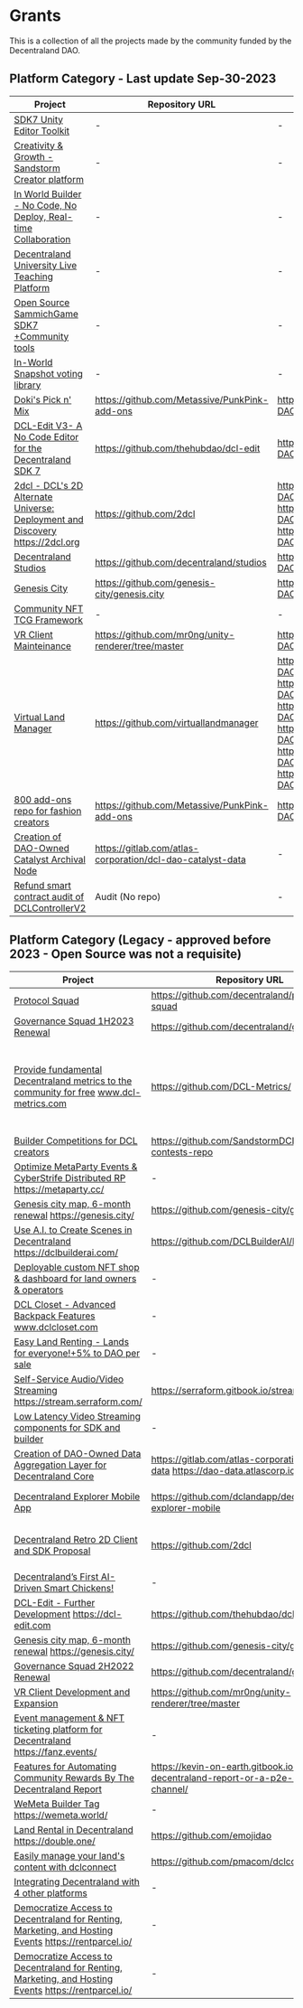 # Grants

This is a collection of all the projects made by the community funded by the Decentraland DAO.

## Platform Category - Last update Sep-30-2023
| Project                              | Repository URL       | Mirror repository URL              |Status                  |
| ----------------------------------------------------------------------------------------------------- | ---------------------------------------------------------- | --------------------------------- | ----------------------------- |
| [SDK7 Unity Editor Toolkit](https://governance.decentraland.org/proposal/?id=122c02b0-4b38-11ee-8dc1-47e81c0c49b1)                | -       | -   | Active   |
| [Creativity & Growth - Sandstorm Creator platform](https://governance.decentraland.org/proposal/?id=fdae4090-2db5-11ee-a512-65477fceb1b0)                | -       | -   | Active   |
| [In World Builder - No Code, No Deploy, Real-time Collaboration](https://governance.decentraland.org/proposal/?id=ca7784f0-3988-11ee-aec9-fb54fc0c7896)                | -       | -   | Active   |
| [Decentraland University Live Teaching Platform](https://governance.decentraland.org/proposal/?id=527ec930-2fde-11ee-a512-65477fceb1b0)                | -       | -   | Active   |
| [Open Source SammichGame SDK7 +Community tools](https://governance.decentraland.org/proposal/?id=e7399950-35f7-11ee-be2d-676a2489bc16)                | -       | -   | Active   |
| [In-World Snapshot voting library](https://governance.decentraland.org/proposal/?id=c96c3830-4d4c-11ee-beb5-696f9c967b67)                | -       | -   | Active   |
| [Doki's Pick n' Mix](https://governance.decentraland.org/proposal/?id=220ce750-182d-11ee-93a7-ed9294f83f74)                | https://github.com/Metassive/PunkPink-add-ons       | https://github.com/Decentraland-DAO/PunkPink-add-ons   | Active   |
| [DCL-Edit V3- A No Code Editor for the Decentraland SDK 7](https://governance.decentraland.org/proposal/?id=bdd44150-1c11-11ee-9bcb-ff4f8c446533)                | https://github.com/thehubdao/dcl-edit     | https://github.com/Decentraland-DAO/dcl-edit | Active   |
| [2dcl - DCL's 2D Alternate Universe: Deployment and Discovery](https://governance.decentraland.org/proposal/?id=79e0c580-151e-11ee-93a7-ed9294f83f74) https://2dcl.org               | https://github.com/2dcl     | https://github.com/Decentraland-DAO/2dcl https://github.com/Decentraland-DAO/sample-scene https://github.com/Decentraland-DAO/website | Active   |
| [Decentraland Studios](https://governance.decentraland.org/proposals)              | https://github.com/decentraland/studios       | https://github.com/Decentraland-DAO/studios | Active   |
| [Genesis City](https://genesis.city/)                | https://github.com/genesis-city/genesis.city       | https://github.com/Decentraland-DAO/genesis.city | Active   |
| [Community NFT TCG Framework](https://governance.decentraland.org/proposal/?id=724e75e0-187c-11ee-93a7-ed9294f83f74)                | -       | - | Active   |
| [VR Client Mainteinance](https://governance.decentraland.org/proposal/?id=47aac310-c783-11ed-a85e-7ddcee7c678f)              | https://github.com/mr0ng/unity-renderer/tree/master      | https://github.com/Decentraland-DAO/vr-client   | Completed   |
| [Virtual Land Manager](https://governance.decentraland.org/proposal/?id=65b37890-0a0c-11ee-bb17-db98a4ce871d)              | https://github.com/virtuallandmanager  | https://github.com/Decentraland-DAO/vlm-api https://github.com/Decentraland-DAO/vlm-docs https://github.com/Decentraland-DAO/vlm-dcl https://github.com/Decentraland-DAO/vlm-ui https://github.com/Decentraland-DAO/vlm-scenes https://github.com/Decentraland-DAO/vlm-metaverse-standards    | Completed   |
| [800 add-ons repo for fashion creators](https://governance.decentraland.org/proposal/?id=689d8a10-07a4-11ee-bb17-db98a4ce871d)              | https://github.com/Metassive/PunkPink-add-ons       | https://github.com/Decentraland-DAO/PunkPink-add-ons   | Completed   |
| [Creation of DAO-Owned Catalyst Archival Node](https://governance.decentraland.org/update/?id=46271910-19b0-11ee-93a7-ed9294f83f74)              | https://gitlab.com/atlas-corporation/dcl-dao-catalyst-data       | -   | Completed   |
| [Refund smart contract audit of DCLControllerV2](https://governance.decentraland.org/proposal/?id=1ed8c850-e53e-11ed-b8f1-75dbe089d333)              | Audit (No repo)       | -       |  Completed   |

## Platform Category (Legacy - approved before 2023 - Open Source was not a requisite)
| Project                              | Repository URL       | Mirror repository URL              |Status                  |
| ----------------------------------------------------------------------------------------------------- | ---------------------------------------------------------- | ---------------------------------------------------------------|-----------------------------|
| [Protocol Squad](https://governance.decentraland.org/proposal/?id=9303c5e0-7cbb-11ed-b135-498029192bca)              | https://github.com/decentraland/protocol-squad       | https://github.com/Decentraland-DAO/protocol-squad  | Completed   |
| [Governance Squad 1H2023 Renewal](https://governance.decentraland.org/proposal/?id=4772fdb0-74e3-11ed-a9bf-f772a12a0556)              | https://github.com/decentraland/governance       | https://github.com/Decentraland-DAO/governance | Completed   |
| [Provide fundamental Decentraland metrics  to the community for free](https://governance.decentraland.org/proposal/?id=ac2b57f0-12ac-11ed-affb-95d45c2147f8) www.dcl-metrics.com              | https://github.com/DCL-Metrics/       | https://github.com/Decentraland-DAO/dcl-metrics-be https://github.com/Decentraland-DAO/dcl-metrics-fe https://github.com/Decentraland-DAO/dcl-metrics-bot-server https://github.com/Decentraland-DAO/dcl-metrics-telemetry  | Completed   |
| [Builder Competitions for DCL creators](https://governance.decentraland.org/proposal/?id=8befa660-f6f2-11ec-805c-77efd746e6b7)              | https://github.com/SandstormDCL/DCL-contests-repo       | https://github.com/Decentraland-DAO/DCL-contests-repo  | TBC   |
| [Optimize MetaParty Events & CyberStrife Distributed RP](https://governance.decentraland.org/proposal/?id=8254b150-6834-11ed-a69f-9d162c5cc598) https://metaparty.cc/             | -       | -  | Completed   |
| [Genesis city map, 6-month renewal](https://governance.decentraland.org/proposal/?id=9d6efbe0-65d1-11ed-bf97-7dbf9f54c71d) https://genesis.city/             | https://github.com/genesis-city/genesis.city       | https://github.com/Decentraland-DAO/genesis.city | Completed   |
| [Use A.I. to Create Scenes in Decentraland](https://governance.decentraland.org/proposal/?id=9271a080-652c-11ed-bf97-7dbf9f54c71d) https://dclbuilderai.com/             | https://github.com/DCLBuilderAI/DCLBuilderAI       | https://github.com/Decentraland-DAO/DCLBuilderAI  | TBC   |
| [Deployable custom NFT shop & dashboard for land owners & operators](https://governance.decentraland.org/proposal/?id=67885a20-34a9-11ed-b361-67b98a1da2c8)  | -       | -  | Completed   |
| [DCL Closet - Advanced Backpack Features](https://governance.decentraland.org/proposal/?id=42cc9f20-2239-11ed-b4a9-178eb7bc02f5) www.dclcloset.com | -       | -  | TBC   |
| [Easy Land Renting - Lands for everyone!+5% to DAO per sale](https://governance.decentraland.org/proposal/?id=0c233e00-18ef-11ed-96c7-2fa07c6df25b) | -       | -  | Revoked   |
| [Self-Service Audio/Video Streaming](https://governance.decentraland.org/proposal/?id=23813f00-0de8-11ed-9d53-7b405ea02bcb) https://stream.serraform.com/ | https://serraform.gitbook.io/streaming-docs/  | -  | Completed   |
| [Low Latency Video Streaming components for SDK and builder](https://governance.decentraland.org/proposal/?id=858cd0a0-0c18-11ed-92a2-218eab5ea42b) | -  | -  | TBC   |
| [Creation of DAO-Owned Data Aggregation Layer for Decentraland Core](https://governance.decentraland.org/proposal/?id=66d76070-0d27-11ed-92a2-218eab5ea42b) | https://gitlab.com/atlas-corporation/dcl-dao-data https://dao-data.atlascorp.io/redoc | -  | Completed  |
| [Decentraland Explorer Mobile App](https://governance.decentraland.org/proposal/?id=73b27280-fd23-11ec-a32a-859962cd3c29) | https://github.com/dclandapp/decentraland-explorer-mobile | https://github.com/Decentraland-DAO/decentraland-explorer-mobile  | Completed  |
| [Decentraland Retro 2D Client and SDK Proposal](https://governance.decentraland.org/proposal/?id=1959b490-f726-11ec-805c-77efd746e6b7) | https://github.com/2dcl     | https://github.com/Decentraland-DAO/2dcl https://github.com/Decentraland-DAO/website | Completed  |
| [Decentraland’s First AI-Driven Smart Chickens!](https://governance.decentraland.org/proposal/?id=44db93f0-f7f2-11ec-805c-77efd746e6b7) | - | - | Revoked  |
| [DCL-Edit - Further Development](https://governance.decentraland.org/proposal/?id=4b6bb7e0-eed8-11ec-aa01-87bd234b340d) https://dcl-edit.com | https://github.com/thehubdao/dcl-edit | https://github.com/Decentraland-DAO/dcl-edit | Completed  |
| [Genesis city map, 6-month renewal](https://governance.decentraland.org/proposal/?id=4fad3e80-e74b-11ec-82d9-d917cdd158ac) https://genesis.city/              | https://github.com/genesis-city/genesis.city       | https://github.com/Decentraland-DAO/genesis.city | Completed   |
| [Governance Squad 2H2022 Renewal](https://governance.decentraland.org/proposal/?id=524fb800-d532-11ec-b521-2f98ffa6ccb0)              | https://github.com/decentraland/governance       | https://github.com/Decentraland-DAO/governance | Completed   |
| [VR Client Development and Expansion](https://governance.decentraland.org/proposal/?id=8fe0e0a0-d62b-11ec-b521-2f98ffa6ccb0)              | https://github.com/mr0ng/unity-renderer/tree/master      | https://github.com/Decentraland-DAO/vr-client   | Completed   |
| [Event management & NFT ticketing platform for Decentraland](https://governance.decentraland.org/proposal/?id=83634560-a3d7-11ec-831d-95af4f79cd2a) https://fanz.events/             | -      | -   | Completed   |
| [Features for Automating Community Rewards By The Decentraland Report](https://governance.decentraland.org/proposal/?id=71499ee0-99c5-11ec-831d-95af4f79cd2a)              | https://kevin-on-earth.gitbook.io/the-decentraland-report-or-a-p2e-news-channel/     | -   | Completed   |
| [WeMeta Builder Tag](https://governance.decentraland.org/proposal/?id=5c5d12f0-8dea-11ec-9794-c9ea21a9ed8f) https://wemeta.world/             | -     | -   | Completed   |
| [Land Rental in Decentraland](https://governance.decentraland.org/proposal/?id=1ff25ce0-6247-11ec-8188-4352ce3d30e7) https://double.one/             | https://github.com/emojidao     | -   | Completed   |
| [Easily manage your land's content with dclconnect](https://governance.decentraland.org/proposal/?id=b852d460-426c-11ec-be0c-afec86cba5e5)         | https://github.com/pmacom/dclconnect     | https://github.com/Decentraland-DAO/dclconnect   | Completed   |
| [Integrating Decentraland with 4 other platforms](https://governance.decentraland.org/proposal/?id=47e1bb80-4139-11ec-be0c-afec86cba5e5)         | -     | -   | Incomplete  |
| [Democratize Access to Decentraland for Renting, Marketing, and Hosting Events](https://governance.decentraland.org/proposal/?id=8a1e3180-0e3a-11ed-9d53-7b405ea02bcb)  https://rentparcel.io/        | -     | -   | Completed   |
| [Democratize Access to Decentraland for Renting, Marketing, and Hosting Events](https://governance.decentraland.org/proposal/?id=8a1e3180-0e3a-11ed-9d53-7b405ea02bcb)  https://rentparcel.io/        | -     | -   | Completed   |

